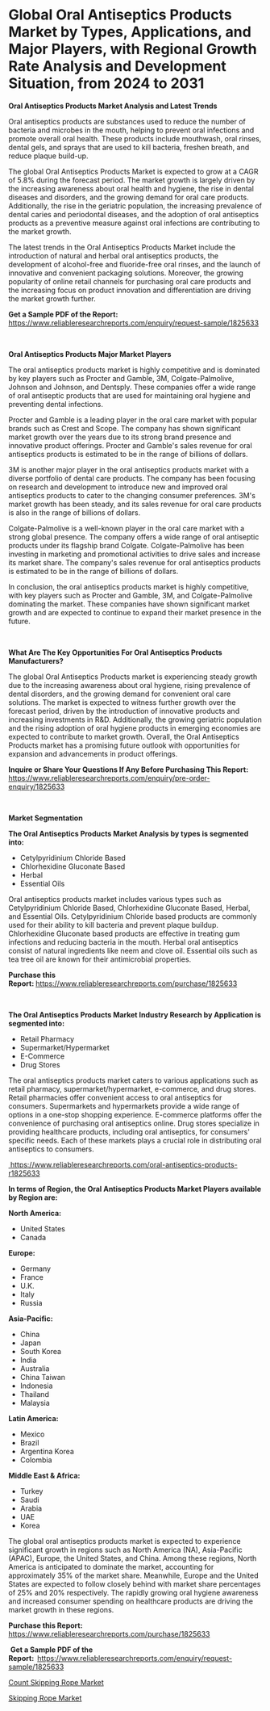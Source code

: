 <p><h1>Global Oral Antiseptics Products Market by Types, Applications, and Major Players, with Regional Growth Rate Analysis and Development Situation, from 2024 to 2031</h1></p><p><strong>Oral Antiseptics Products Market Analysis and Latest Trends</strong></p>
<p><p>Oral antiseptics products are substances used to reduce the number of bacteria and microbes in the mouth, helping to prevent oral infections and promote overall oral health. These products include mouthwash, oral rinses, dental gels, and sprays that are used to kill bacteria, freshen breath, and reduce plaque build-up.</p><p>The global Oral Antiseptics Products Market is expected to grow at a CAGR of 5.8% during the forecast period. The market growth is largely driven by the increasing awareness about oral health and hygiene, the rise in dental diseases and disorders, and the growing demand for oral care products. Additionally, the rise in the geriatric population, the increasing prevalence of dental caries and periodontal diseases, and the adoption of oral antiseptics products as a preventive measure against oral infections are contributing to the market growth.</p><p>The latest trends in the Oral Antiseptics Products Market include the introduction of natural and herbal oral antiseptics products, the development of alcohol-free and fluoride-free oral rinses, and the launch of innovative and convenient packaging solutions. Moreover, the growing popularity of online retail channels for purchasing oral care products and the increasing focus on product innovation and differentiation are driving the market growth further.</p></p>
<p><strong>Get a Sample PDF of the Report:&nbsp;</strong> <a href="https://www.reliableresearchreports.com/enquiry/request-sample/1825633">https://www.reliableresearchreports.com/enquiry/request-sample/1825633</a></p>
<p>&nbsp;</p>
<p><strong>Oral Antiseptics Products Major Market Players</strong></p>
<p><p>The oral antiseptics products market is highly competitive and is dominated by key players such as Procter and Gamble, 3M, Colgate-Palmolive, Johnson and Johnson, and Dentsply. These companies offer a wide range of oral antiseptic products that are used for maintaining oral hygiene and preventing dental infections.</p><p>Procter and Gamble is a leading player in the oral care market with popular brands such as Crest and Scope. The company has shown significant market growth over the years due to its strong brand presence and innovative product offerings. Procter and Gamble's sales revenue for oral antiseptics products is estimated to be in the range of billions of dollars.</p><p>3M is another major player in the oral antiseptics products market with a diverse portfolio of dental care products. The company has been focusing on research and development to introduce new and improved oral antiseptics products to cater to the changing consumer preferences. 3M's market growth has been steady, and its sales revenue for oral care products is also in the range of billions of dollars.</p><p>Colgate-Palmolive is a well-known player in the oral care market with a strong global presence. The company offers a wide range of oral antiseptic products under its flagship brand Colgate. Colgate-Palmolive has been investing in marketing and promotional activities to drive sales and increase its market share. The company's sales revenue for oral antiseptics products is estimated to be in the range of billions of dollars.</p><p>In conclusion, the oral antiseptics products market is highly competitive, with key players such as Procter and Gamble, 3M, and Colgate-Palmolive dominating the market. These companies have shown significant market growth and are expected to continue to expand their market presence in the future.</p></p>
<p>&nbsp;</p>
<p><strong>What Are The Key Opportunities For Oral Antiseptics Products Manufacturers?</strong></p>
<p><p>The global Oral Antiseptics Products market is experiencing steady growth due to the increasing awareness about oral hygiene, rising prevalence of dental disorders, and the growing demand for convenient oral care solutions. The market is expected to witness further growth over the forecast period, driven by the introduction of innovative products and increasing investments in R&D. Additionally, the growing geriatric population and the rising adoption of oral hygiene products in emerging economies are expected to contribute to market growth. Overall, the Oral Antiseptics Products market has a promising future outlook with opportunities for expansion and advancements in product offerings.</p></p>
<p><strong>Inquire or Share Your Questions If Any Before Purchasing This Report:</strong> <a href="https://www.reliableresearchreports.com/enquiry/pre-order-enquiry/1825633">https://www.reliableresearchreports.com/enquiry/pre-order-enquiry/1825633</a></p>
<p>&nbsp;</p>
<p><strong>Market Segmentation</strong></p>
<p><strong>The Oral Antiseptics Products Market Analysis by types is segmented into:</strong></p>
<p><ul><li>Cetylpyridinium Chloride Based</li><li>Chlorhexidine Gluconate Based</li><li>Herbal</li><li>Essential Oils</li></ul></p>
<p><p>Oral antiseptics products market includes various types such as Cetylpyridinium Chloride Based, Chlorhexidine Gluconate Based, Herbal, and Essential Oils. Cetylpyridinium Chloride based products are commonly used for their ability to kill bacteria and prevent plaque buildup. Chlorhexidine Gluconate based products are effective in treating gum infections and reducing bacteria in the mouth. Herbal oral antiseptics consist of natural ingredients like neem and clove oil. Essential oils such as tea tree oil are known for their antimicrobial properties.</p></p>
<p><strong>Purchase this Report:&nbsp;</strong><a href="https://www.reliableresearchreports.com/purchase/1825633">https://www.reliableresearchreports.com/purchase/1825633</a></p>
<p>&nbsp;</p>
<p><strong>The Oral Antiseptics Products Market Industry Research by Application is segmented into:</strong></p>
<p><ul><li>Retail Pharmacy</li><li>Supermarket/Hypermarket</li><li>E-Commerce</li><li>Drug Stores</li></ul></p>
<p><p>The oral antiseptics products market caters to various applications such as retail pharmacy, supermarket/hypermarket, e-commerce, and drug stores. Retail pharmacies offer convenient access to oral antiseptics for consumers. Supermarkets and hypermarkets provide a wide range of options in a one-stop shopping experience. E-commerce platforms offer the convenience of purchasing oral antiseptics online. Drug stores specialize in providing healthcare products, including oral antiseptics, for consumers' specific needs. Each of these markets plays a crucial role in distributing oral antiseptics to consumers.</p></p>
<p><a href="https://www.reliableresearchreports.com/oral-antiseptics-products-r1825633">&nbsp;https://www.reliableresearchreports.com/oral-antiseptics-products-r1825633</a></p>
<p><strong>In terms of Region, the Oral Antiseptics Products Market Players available by Region are:</strong></p>
<p>
    <p> <strong> North America: </strong>
        <ul>
            <li>United States</li>
            <li>Canada</li>
        </ul>
        </p> 
    <p> <strong> Europe: </strong>
        <ul>
            <li>Germany</li>
            <li>France</li>
            <li>U.K.</li>
            <li>Italy</li>
            <li>Russia</li>
        </ul>
        </p> 
    <p> <strong> Asia-Pacific: </strong>
        <ul>
            <li>China</li>
            <li>Japan</li>
            <li>South Korea</li>
            <li>India</li>
            <li>Australia</li>
            <li>China Taiwan</li>
            <li>Indonesia</li>
            <li>Thailand</li>
            <li>Malaysia</li>
        </ul>
        </p> 
    <p> <strong> Latin America: </strong>
        <ul>
            <li>Mexico</li>
            <li>Brazil</li>
            <li>Argentina Korea</li>
            <li>Colombia</li>
        </ul>
        </p> 
    <p> <strong> Middle East & Africa: </strong>
        <ul>
            <li>Turkey</li>
            <li>Saudi</li>
            <li>Arabia</li>
            <li>UAE</li>
            <li>Korea</li>
        </ul>
    </p>
    </p>
<p><p>The global oral antiseptics products market is expected to experience significant growth in regions such as North America (NA), Asia-Pacific (APAC), Europe, the United States, and China. Among these regions, North America is anticipated to dominate the market, accounting for approximately 35% of the market share. Meanwhile, Europe and the United States are expected to follow closely behind with market share percentages of 25% and 20% respectively. The rapidly growing oral hygiene awareness and increased consumer spending on healthcare products are driving the market growth in these regions.</p></p>
<p><strong>Purchase this Report: </strong><a href="https://www.reliableresearchreports.com/purchase/1825633">https://www.reliableresearchreports.com/purchase/1825633</a></p>
<p>&nbsp;<strong>Get a Sample PDF of the Report:&nbsp;&nbsp;</strong><a href="https://www.reliableresearchreports.com/enquiry/request-sample/1825633">https://www.reliableresearchreports.com/enquiry/request-sample/1825633</a></p>
<p><strong></strong></p>
<p><p><a href="https://github.com/BryceTownsendr/Market-Research-Report-List-5/blob/main/count-skipping-rope-market.md">Count Skipping Rope Market</a></p><p><a href="https://github.com/caicuccucga/Market-Research-Report-List-1/blob/main/skipping-rope-market.md">Skipping Rope Market</a></p></p>